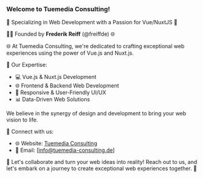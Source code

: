### Welcome to Tuemedia Consulting!

🚀 Specializing in Web Development with a Passion for Vue/NuxtJS 🌟

👨‍💼 Founded by **Frederik Reiff** (@freiffde) 🌐

🌐 At Tuemedia Consulting, we're dedicated to crafting exceptional web experiences using the power of Vue.js and Nuxt.js.

🔧 Our Expertise:
- 💻 Vue.js & Nuxt.js Development
- 🌐 Frontend & Backend Web Development
- 📱 Responsive & User-Friendly UI/UX
- 📊 Data-Driven Web Solutions

We believe in the synergy of design and development to bring your web vision to life.

🔗 Connect with us:
- 🌐 Website: [Tuemedia Consulting](https://www.tuemedia-consulting.de)
- 📧 Email: [info@tuemedia-consulting.de]

🌱 Let's collaborate and turn your web ideas into reality! Reach out to us, and let's embark on a journey to create exceptional web experiences together. 🤝

